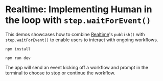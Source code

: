 # Realtime: Implementing Human in the loop with `step.waitForEvent()`

This demos showcases how to combine [Realtime](https://www.inngest.com/docs/features/realtime)'s `publish()` with `step.waitForEvent()` to
enable users to interact with ongoing workflows.

```
npm install
```

```
npm run dev
```

The app will send an event kicking off a workflow and prompt in the terminal to choose
to stop or continue the workflow.

